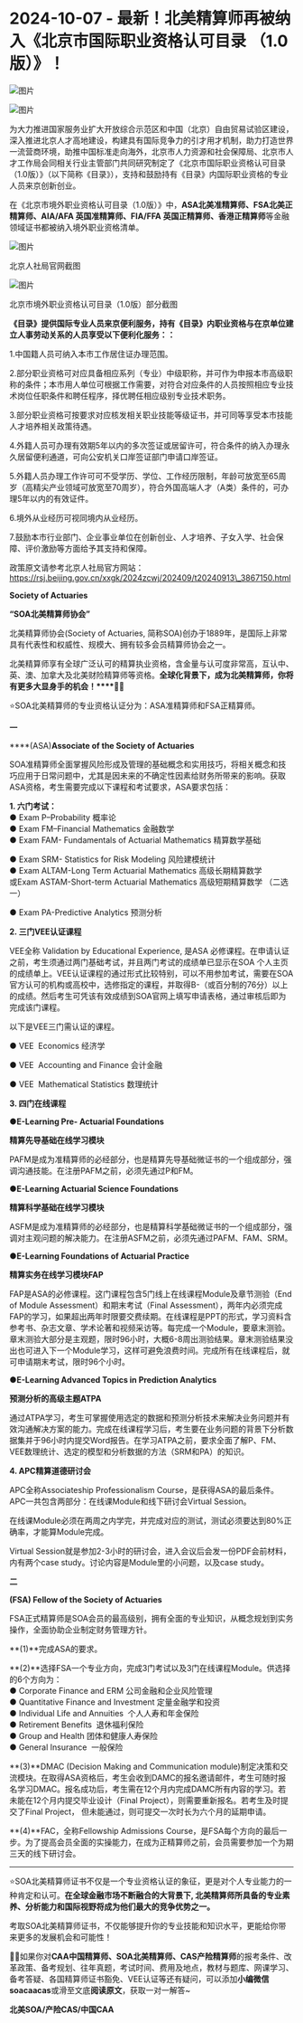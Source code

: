 # 2024-10-07 - 最新！北美精算师再被纳入《北京市国际职业资格认可目录 （1.0版）》！

![图片](https://mmbiz.qpic.cn/mmbiz_jpg/mK3FpI9af4kg4PH3You8v1p2s4zAl35ZxNnxg0MdNmVTvH2IJcatox7FnBcNAnYE4JN8ZPBDeK1yLvRwqaptmA/640?wx_fmt=jpeg&wxfrom=5&wx_lazy=1&wx_co=1&tp=webp)

![图片](https://mmbiz.qpic.cn/sz_mmbiz_gif/mK3FpI9af4nSfVwvozd64cQ7rcicg9NY7aDpmlQHeubb1vZMYf0AYBKd0R4BYEutuL8zyMe4NKXjT1d6SMzlM4g/640?wx_fmt=gif&from=appmsg&wxfrom=5&wx_lazy=1&wx_co=1&tp=webp)

为大力推进国家服务业扩大开放综合示范区和中国（北京）自由贸易试验区建设，深入推进北京人才高地建设，构建具有国际竞争力的引才用才机制，助力打造世界一流营商环境，助推中国标准走向海外，北京市人力资源和社会保障局、北京市人才工作局会同相关行业主管部门共同研究制定了《北京市国际职业资格认可目录（1.0版）》（以下简称《目录》），支持和鼓励持有《目录》内国际职业资格的专业人员来京创新创业。

在《北京市境外职业资格认可目录（1.0版）》中，**ASA北美准精算师、FSA北美正精算师、AIA/AFA 英国准精算师、FIA/FFA 英国正精算师、香港正精算师**等金融领域证书都被纳入境外职业资格清单。

![图片](https://mmbiz.qpic.cn/sz_mmbiz_png/mK3FpI9af4lI51NPxiaGNDsiaiaevqI667c4unrJPMQJLF1qjkFiaAK8K1iagnM3ia59fePFK7L6sXdye8TylCjrQugA/640?wx_fmt=png&from=appmsg&tp=webp&wxfrom=5&wx_lazy=1)

北京人社局官网截图

![图片](https://mmbiz.qpic.cn/sz_mmbiz_png/mK3FpI9af4lI51NPxiaGNDsiaiaevqI667c7cw1nEWeHpdKoragop4SMia3MbMSElQnmhE2vfNnegvYgBNxZXg6icXA/640?wx_fmt=png&from=appmsg&tp=webp&wxfrom=5&wx_lazy=1)

北京市境外职业资格认可目录（1.0版）部分截图

**《目录》提供国际专业人员来京便利服务，**持有《目录》内职业资格与在京单位建立人事劳动关系的人员享受以下便利化服务：**：**

1.中国籍人员可纳入本市工作居住证办理范围。

2.部分职业资格可对应具备相应系列（专业）中级职称，并可作为申报本市高级职称的条件；本市用人单位可根据工作需要，对符合对应条件的人员按照相应专业技术岗位任职条件和聘任程序，择优聘任相应级别专业技术职务。

3.部分职业资格可按要求对应核发相关职业技能等级证书，并可同等享受本市技能人才培养相关政策待遇。

4.外籍人员可办理有效期5年以内的多次签证或居留许可，符合条件的纳入办理永久居留便利通道，可向公安机关口岸签证部门申请口岸签证。

5.外籍人员办理工作许可可不受学历、学位、工作经历限制，年龄可放宽至65周岁（高精尖产业领域可放宽至70周岁），符合外国高端人才（A类）条件的，可办理5年以内的有效证件。

6.境外从业经历可视同境内从业经历。

7.鼓励本市行业部门、企业事业单位在创新创业、人才培养、子女入学、社会保障、评价激励等方面给予其支持和保障。

政策原文请参考北京人社局官方网站：  https://rsj.beijing.gov.cn/xxgk/2024zcwj/202409/t20240913\_3867150.html

**Society of Actuaries**

**“SOA北美精算师协会”**

北美精算师协会(Society of Actuaries, 简称SOA)创办于1889年，是国际上非常具有代表性和权威性、规模大、拥有较多会员精算师协会之一。

北美精算师享有全球广泛认可的精算执业资格，含金量与认可度非常高，互认中、英、澳、加拿大及北美财险精算师等资格。**全球化背景下，成为北美精算师，你将有更多大显身手的机会！****👏👏**

⭐SOA北美精算师的专业资格认证分为：ASA准精算师和FSA正精算师。

  

**一**

****(ASA)**Associate of the Society of Actuaries**



SOA准精算师全面掌握风险形成及管理的基础概念和实用技巧，将相关概念和技巧应用于日常问题中，尤其是因未来的不确定性因素给财务所带来的影响。获取ASA资格，考生需要完成以下课程和考试要求，ASA要求包括：

  

**1. 六门考试：**  
● Exam P–Probability 概率论  
● Exam FM–Financial Mathematics 金融数学  
● Exam FAM- Fundamentals of Actuarial Mathematics 精算数学基础

● Exam SRM- Statistics for Risk Modeling 风险建模统计  
● Exam ALTAM-Long Term Actuarial Mathematics 高级长期精算数学  
或Exam ASTAM-Short-term Actuarial Mathematics 高级短期精算数学 （二选一）

● Exam PA-Predictive Analytics 预测分析



**2. 三门VEE认证课程**

VEE全称 Validation by Educational Experience, 是ASA 必修课程。在申请认证之前，考生须通过两门基础考试，并且两门考试的成绩单已显示在SOA 个人主页的成绩单上。VEE认证课程的通过形式比较特别，可以不用参加考试，需要在SOA官方认可的机构或高校中，选修指定的课程，并取得B-（或百分制的76分）以上的成绩。然后考生可凭该有效成绩到SOA官网上填写申请表格，通过审核后即为完成该门课程。

以下是VEE三门需认证的课程。

● VEE  Economics 经济学

● VEE  Accounting and Finance 会计金融

● VEE  Mathematical Statistics 数理统计

**3. 四门在线课程**

●**E-Learning Pre- Actuarial Foundations**

**精算先导基础在线学习模块**

PAFM是成为准精算师的必经部分，也是精算先导基础微证书的一个组成部分，强调沟通技能。在注册PAFM之前，必须先通过P和FM。

●**E-Learning Actuarial Science Foundations**

**精算科学基础在线学习模块**

ASFM是成为准精算师的必经部分，也是精算科学基础微证书的一个组成部分，强调对主观问题的解决能力。在注册ASFM之前，必须先通过PAFM、FAM、SRM。

●**E-Learning Foundations of Actuarial Practice**

**精算实务在线学习模块FAP**

FAP是ASA的必修课程。这门课程包含5门线上在线课程Module及章节测验（End of Module Assessment）和期末考试（Final Assessment），两年内必须完成FAP的学习，如果超出两年时限要交费续期。在线课程是PPT的形式，学习资料含参考书、杂志文章、学术论著和视频采访等。每完成一个Module，要章末测验。章末测验大部分是主观题，限时96小时，大概6-8周出测验结果。章末测验结果没出也可进入下一个Module学习，这样可避免浪费时间。完成所有在线课程后，就可申请期末考试，限时96个小时。

●**E-Learning Advanced Topics in Prediction Analytics**

**预测分析的高级主题ATPA**

通过ATPA学习，考生可掌握使用选定的数据和预测分析技术来解决业务问题并有效沟通解决方案的能力。完成在线课程学习后，考生要在业务问题的背景下分析数据集并于96小时内提交Word报告。在学习ATPA之前，要求全面了解P、FM、VEE数理统计、选定的模型和分析数据的方法（SRM和PA）的知识。

**4. APC精算道德研讨会**

APC全称Associateship Professionalism Course，是获得ASA的最后条件。APC一共包含两部分：在线课Module和线下研讨会Virtual Session。

在线课Module必须在两周之内学完，并完成对应的测试，测试必须要达到80%正确率，才能算Module完成。

Virtual Session就是参加2-3小时的研讨会，进入会议后会发一份PDF会前材料，内有两个case study。讨论内容是Module里的小问题，以及case study。

**二**

**(FSA) Fellow of the Society of Actuaries**

  

FSA正式精算师是SOA会员的最高级别，拥有全面的专业知识，从概念规划到实务操作，全面协助企业制定财务管理方针。

  
  
**(1)**完成ASA的要求。  
  
**(2)**选择FSA一个专业方向，完成3门考试以及3门在线课程Module。供选择的6个方向为：  
● Corporate Finance and ERM 公司金融和企业风险管理  
● Quantitative Finance and Investment 定量金融学和投资  
● Individual Life and Annuities  个人人寿和年金保险  
● Retirement Benefits  退休福利保险  
● Group and Health 团体和健康人寿保险  
● General Insurance  一般保险  
  
**(3)**DMAC (Decision Making and Communication module)制定决策和交流模块。在取得ASA资格后，考生会收到DAMC的报名邀请邮件，考生可随时报名学习DMAC。报名成功后，考生需在12个月内完成DAMC所有内容的学习。若未能在12个月内提交毕业设计（Final Project），则需要重新报名。若考生及时提交了Final Project， 但未能通过，则可提交一次时长为六个月的延期申请。  
  
**(4)**FAC，全称Fellowship Admissions Course，是FSA每个方向的最后一步。为了提高会员全面的实操能力，在成为正精算师之前，会员需要参加一个为期三天的线下研讨会。

---

⭐SOA北美精算师证书不仅是一个专业资格认证的象征，更是对个人专业能力的一种肯定和认可。**在全球金融市场不断融合的大背景下, 北美精算师所具备的专业素养、分析能力和国际视野将成为他们最大的竞争优势之一。**

考取SOA北美精算师证书，不仅能够提升你的专业技能和知识水平，更能给你带来更多的发展机会和可能性！

**💁‍♀️**如果你对**CAA中国精算师、SOA北美精算师、CAS产险精算师**的报考条件、改革政策、备考规划、往年真题，考试时间、费用及地点，教材与题库、网课学习、备考答疑、各国精算师证书豁免、VEE认证等还有疑问，可以添加**小编微信soacaacas**或滑至文底**阅读原文**，获取一对一解答~

**北美SOA/产险CAS/中国CAA**